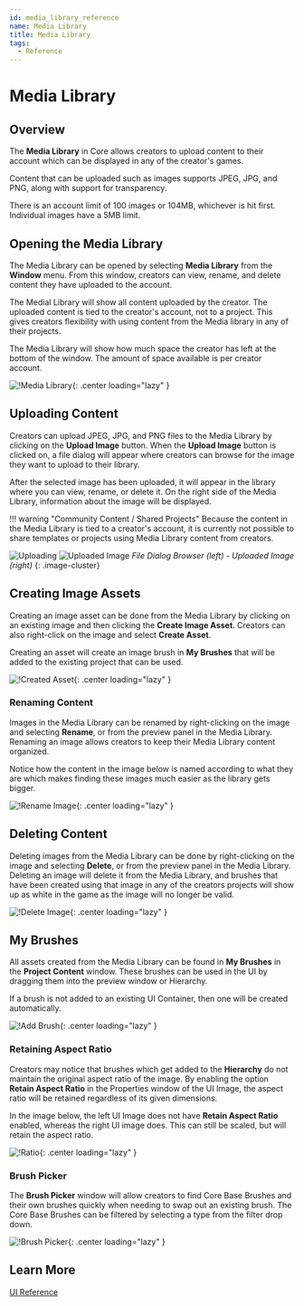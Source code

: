 ```yaml
---
id: media_library_reference
name: Media Library
title: Media Library
tags:
  - Reference
---
```


# Media Library

## Overview

The **Media Library** in Core allows creators to upload content to their account which can be displayed in any of the creator's games.

Content that can be uploaded such as images supports JPEG, JPG, and PNG, along with support for transparency.

There is an account limit of 100 images or 104MB, whichever is hit first. Individual images have a 5MB limit.

## Opening the Media Library

The Media Library can be opened by selecting **Media Library** from the **Window** menu. From this window, creators can view, rename, and delete content they have uploaded to the account.

The Medial Library will show all content uploaded by the creator. The uploaded content is tied to the creator's account, not to a project. This gives creators flexibility with using content from the Media library in any of their projects.

The Media Library will show how much space the creator has left at the bottom of the window. The amount of space available is per creator account.

![!Media Library](../img/MediaLibrary/media_library.png){: .center loading="lazy" }

## Uploading Content

Creators can upload JPEG, JPG, and PNG files to the Media Library by clicking on the **Upload Image** button. When the **Upload Image** button is clicked on, a file dialog will appear where creators can browse for the image they want to upload to their library.

After the selected image has been uploaded, it will appear in the library where you can view, rename, or delete it. On the right side of the Media Library, information about the image will be displayed.

!!! warning "Community Content / Shared Projects"
    Because the content in the Media Library is tied to a creator's account, it is currently not possible to share templates or projects using Media Library content from creators.

![Uploading](../img/MediaLibrary/uploading.png)
![Uploaded Image](../img/MediaLibrary/uploaded_image.png)
_File Dialog Browser (left) - Uploaded Image (right)_
{: .image-cluster}

## Creating Image Assets

Creating an image asset can be done from the Media Library by clicking on an existing image and then clicking the **Create Image Asset**. Creators can also right-click on the image and select **Create Asset**.

Creating an asset will create an image brush in **My Brushes** that will be added to the existing project that can be used.

![!Created Asset](../img/MediaLibrary/created_asset.png){: .center loading="lazy" }

### Renaming Content

Images in the Media Library can be renamed by right-clicking on the image and selecting **Rename**, or from the preview panel in the Media Library. Renaming an image allows creators to keep their Media Library content organized.

Notice how the content in the image below is named according to what they are which makes finding these images much easier as the library gets bigger.

![!Rename Image](../img/MediaLibrary/rename.png){: .center loading="lazy" }

## Deleting Content

Deleting images from the Media Library can be done by right-clicking on the image and selecting **Delete**, or from the preview panel in the Media Library. Deleting an image will delete it from the Media Library, and brushes that have been created using that image in any of the creators projects will show up as white in the game as the image will no longer be valid.

![!Delete Image](../img/MediaLibrary/delete.png){: .center loading="lazy" }

## My Brushes

All assets created from the Media Library can be found in **My Brushes** in the **Project Content** window. These brushes can be used in the UI by dragging them into the preview window or Hierarchy.

If a brush is not added to an existing UI Container, then one will be created automatically.

![!Add Brush](../img/MediaLibrary/add_brush.png){: .center loading="lazy" }

### Retaining Aspect Ratio

Creators may notice that brushes which get added to the **Hierarchy** do not maintain the original aspect ratio of the image. By enabling the option **Retain Aspect Ratio** in the Properties window of the UI Image, the aspect ratio will be retained regardless of its given dimensions.

In the image below, the left UI Image does not have **Retain Aspect Ratio** enabled, whereas the right UI image does. This can still be scaled, but will retain the aspect ratio.

![!Ratio](../img/MediaLibrary/ratio.png){: .center loading="lazy" }

### Brush Picker

The **Brush Picker** window will allow creators to find Core Base Brushes and their own brushes quickly when needing to swap out an existing brush. The Core Base Brushes can be filtered by selecting a type from the filter drop down.

![!Brush Picker](../img/MediaLibrary/brush_picker.png){: .center loading="lazy" }

## Learn More

[UI Reference](../references/ui.md)
